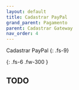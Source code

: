 ```yaml
---
layout: default
title: Cadastrar PayPal
grand_parent: Pagamento
parent: Cadastrar Gateway
nav_order: 4
---
```


Cadastrar PayPal
{: .fs-9}

<!--Descrição-->
{: .fs-6 .fw-300  }

## TODO

